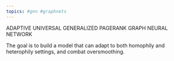 ```yaml
---
topics: #gnn #graphnets 
---
```


 

ADAPTIVE UNIVERSAL GENERALIZED PAGERANK GRAPH NEURAL NETWORK


The goal is to build a model that can adapt to both homophily and heterophily settings, and combat oversmoothing.